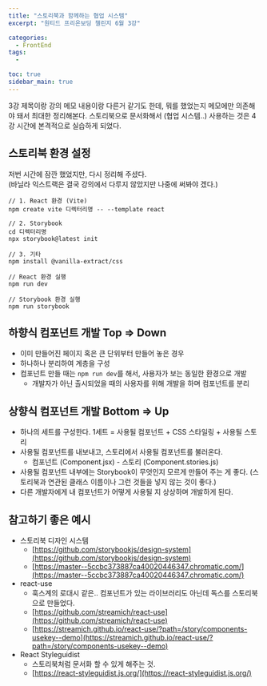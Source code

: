 ```yaml
---
title: "스토리북과 함께하는 협업 시스템"
excerpt: "원티드 프리온보딩 챌린지 6월 3강"

categories:
  - FrontEnd
tags:
  -

toc: true
sidebar_main: true
---
```


3강 제목이랑 강의 메모 내용이랑 다른거 같기도 한데, 뭐를 했었는지 메모에만 의존해야 돼서 최대한 정리해본다.
스토리북으로 문서화해서 (협업 시스템..) 사용하는 것은 4강 시간에 본격적으로 실습하게 되었다.

## 스토리북 환경 설정

저번 시간에 잠깐 했었지만, 다시 정리해 주셨다.  
(바닐라 익스트랙은 결국 강의에서 다루지 않았지만 나중에 써봐야 겠다.)

```
// 1. React 환경 (Vite)
npm create vite 디렉터리명 -- --template react

// 2. Storybook
cd 디렉터리명
npx storybook@latest init

// 3. 기타
npm install @vanilla-extract/css

// React 환경 실행
npm run dev

// Storybook 환경 실행
npm run storybook
```

## 하향식 컴포넌트 개발 Top => Down

- 이미 만들어진 페이지 혹은 큰 단위부터 만들어 놓은 경우
- 하나하나 분리하여 계층을 구성
- 컴포넌트 만들 때는 `npm run dev`를 해서, 사용자가 보는 동일한 환경으로 개발
  - 개발자가 아닌 출시되었을 때의 사용자를 위해 개발을 하며 컴포넌트를 분리

## 상향식 컴포넌트 개발 Bottom => Up

- 하나의 세트를 구성한다. 1세트 = 사용될 컴포넌트 + CSS 스타일링 + 사용될 스토리
- 사용될 컴포넌트를 내보내고, 스토리에서 사용될 컴포넌트를 불러온다.
  - 컴포넌트 (Component.jsx) - 스토리 (Component.stories.js)
- 사용될 컴포넌트 내부에는 Storybook이 무엇인지 모르게 만들어 주는 게 좋다. (스토리북과 연관된 클래스 이름이나 그런 것들을 넣지 않는 것이 좋다.)
- 다른 개발자에게 내 컴포넌트가 어떻게 사용될 지 상상하며 개발하게 된다.

## 참고하기 좋은 예시

- 스토리북 디자인 시스템
  - [https://github.com/storybookjs/design-system](https://github.com/storybookjs/design-system)
  - [https://master--5ccbc373887ca40020446347.chromatic.com/](https://master--5ccbc373887ca40020446347.chromatic.com/)
- react-use
  - 훅스계의 로대시 같은.. 컴포넌트가 있는 라이브러리도 아닌데 독스를 스토리북으로 만들었다.
  - [https://github.com/streamich/react-use](https://github.com/streamich/react-use)
  - [https://streamich.github.io/react-use/?path=/story/components-usekey--demo](https://streamich.github.io/react-use/?path=/story/components-usekey--demo)
- React Styleguidist
  - 스토리북처럼 문서화 할 수 있게 해주는 것.
  - [https://react-styleguidist.js.org/](https://react-styleguidist.js.org/)

